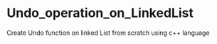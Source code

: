 # Undo_operation_on_LinkedList
Create Undo function on linked List from scratch using c++ language 

